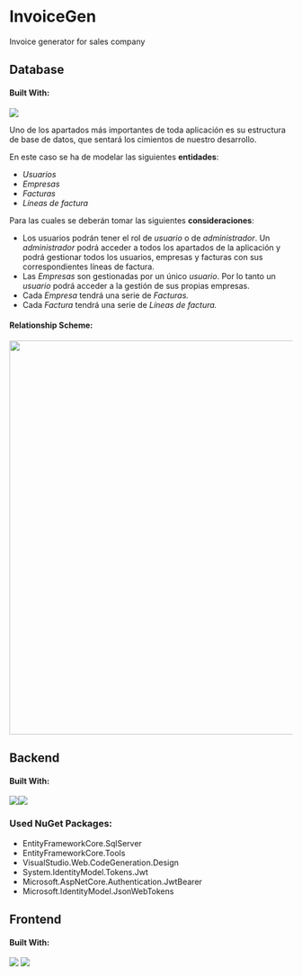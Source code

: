 # InvoiceGen
Invoice generator for sales company

## Database
#### Built With:
<img src="https://cdn.discordapp.com/attachments/975450807833079871/1026859188812529737/unknown.png">

Uno de los apartados más importantes de toda aplicación es su estructura de base de datos, que sentará los cimientos de nuestro desarrollo.

En este caso se ha de modelar las siguientes **entidades**:

- *Usuarios*
- *Empresas*
- *Facturas*
- *Líneas de factura*

Para las cuales se deberán tomar las siguientes **consideraciones**:

- Los usuarios podrán tener el rol de *usuario* o de *administrador*. Un *administrador* podrá acceder a todos los apartados de la aplicación y podrá gestionar todos los usuarios, empresas y facturas con sus correspondientes líneas de factura.
- Las *Empresas* son gestionadas por un único *usuario*. Por lo tanto un *usuario* podrá acceder a la gestión de sus propias empresas.
- Cada *Empresa* tendrá una serie de *Facturas.*
- Cada *Factura* tendrá una serie de *Líneas de factura.*

#### Relationship Scheme:
<p align="center">
  <img src="https://cdn.discordapp.com/attachments/975450807833079871/1026827317479227402/Captura.PNG" style="width: 700px">
</p>


## Backend 
#### Built With:
<img src="https://cdn.discordapp.com/attachments/975450807833079871/1026859452898488420/unknown.png"><img src="https://cdn.discordapp.com/attachments/975450807833079871/1026859481323290664/unknown.png">

### Used NuGet Packages:
- EntityFrameworkCore.SqlServer
- EntityFrameworkCore.Tools
- VisualStudio.Web.CodeGeneration.Design 
- System.IdentityModel.Tokens.Jwt
- Microsoft.AspNetCore.Authentication.JwtBearer
- Microsoft.IdentityModel.JsonWebTokens


## Frontend 
#### Built With:
<img src="https://cdn.discordapp.com/attachments/975450807833079871/1026859522498756708/unknown.png">
<img src="https://cdn.discordapp.com/attachments/975450807833079871/1026861343598444635/unknown.png">

